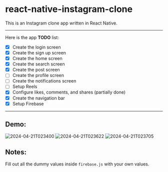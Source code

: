 # react-native-instagram-clone

This is an Instagram clone app written in React Native. 

---

Here is the app **TODO** list:

- [x] Create the login screen
- [x] Create the sign up screen
- [x] Create the home screen
- [x] Create the search screen
- [x] Create the post screen
- [ ] Create the profile screen
- [ ] Create the notifications screen
- [ ] Setup Reels
- [x] Configure likes, comments, and shares (partially done)
- [x] Create the navigation bar
- [x] Setup Firebase

---

## Demo:

![2024-04-21T023400](https://github.com/sukhmancs/react-native-instagram-clone/assets/63659772/ba8f6c42-595a-40e5-baaa-20bd6e5f321d)
![2024-04-21T023622](https://github.com/sukhmancs/react-native-instagram-clone/assets/63659772/29363f00-a42d-4192-86b7-0a99779c1008)
![2024-04-21T023705](https://github.com/sukhmancs/react-native-instagram-clone/assets/63659772/524f783b-4ba5-4444-9eca-bfa67d074443)



## Notes:

Fill out all the dummy values inside `firebase.js` with your own values.
